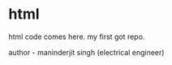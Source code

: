 # html

html code comes here. my first got repo.
<br>

<p>author - maninderjit singh (electrical engineer)<p> <br>

